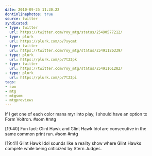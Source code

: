 ```yaml
---
date: 2010-09-25 11:30:22
dontinlinephotos: true
source: twitter
syndicated:
- type: twitter
  url: https://twitter.com/roy_mtg/status/25490577212/
- type: plurk
  url: https://plurk.com/p/7sycmt
- type: twitter
  url: https://twitter.com/roy_mtg/status/25491126339/
- type: plurk
  url: https://plurk.com/p/7t23pk
- type: twitter
  url: https://twitter.com/roy_mtg/status/25491161282/
- type: plurk
  url: https://plurk.com/p/7t23pi
tags:
- som
- mtg
- mtgsom
- mtgpreviews
---
```


If I get one of each color mana myr into play, I should have an option to Form Voltron. #som #mtg

<time>[19:40]</time> Fun fact: Glint Hawk and Glint Hawk Idol are consecutive in the same common print run. #som #mtg

<time>[19:41]</time> Glint Hawk Idol sounds like a reality show where Glint Hawks compete while being criticized by Stern Judges.